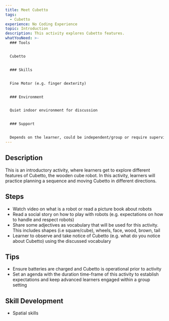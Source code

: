 ```yaml
---
title: Meet Cubetto
tags:
  - Cubetto
experience: No Coding Experience
topic: Introduction
description: This activity explores Cubetto features.
whatYouNeed: >-
  ### Tools


  Cubetto


  ### Skills


  Fine Motor (e.g. finger dexterity)


  ### Environment


  Quiet indoor environment for discussion


  ### Support


  Depends on the learner, could be independent/group or require supervision/facilitation as necessary
---
```

## Description

This is an introductory activity, where learners get to explore different features of Cubetto, the wooden cube robot. In this activity, learners will practice planning a sequence and moving Cubetto in different directions. 

## Steps

* Watch video on what is a robot or read a picture book about robots
* Read a social story on how to play with robots (e.g. expectations on how to handle and respect robots)
* Share some adjectives as vocabulary that will be used for this activity. This includes shapes (i.e square/cube), wheels, face, wood, brown, tail
* Learner to observe and take notice of Cubetto (e.g. what do you notice about Cubetto) using the discussed vocabulary

## Tips

* Ensure batteries are charged and Cubetto is operational prior to activity
* Set an agenda with the duration time-frame of this activity to establish expectations and keep advanced learners engaged within a group setting

## Skill Development

* Spatial skills